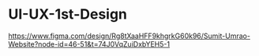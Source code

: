 # UI-UX-1st-Design

https://www.figma.com/design/Rg8tXaaHFF9khgrkG60k96/Sumit-Umrao-Website?node-id=46-51&t=74J0VqZuiDxbYEH5-1
